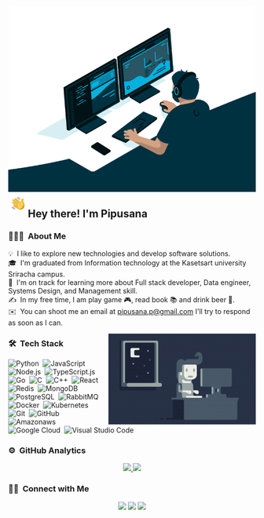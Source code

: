 <img alt="GIF" src="code.gif"/>
<img alt="Night Coding" src="HandWave.gif" width='40' align="left"/><h2>Hey there! I'm Pipusana</h2>

### 👨🏻‍💻 &nbsp;About Me

💡 &nbsp;I like to explore new technologies and develop software solutions.\
🎓 &nbsp;I'm graduated from Information technology at the Kasetsart university Sriracha campus.\
🌱 &nbsp;I'm on track for learning more about Full stack developer, Data engineer, Systems Design, and Management skill.\
✍️ &nbsp;In my free time, I am play game 🎮, read book 📚 and drink beer 🍺.\
✉️ &nbsp;You can shoot me an email at pipusana.p@gmail.com I'll try to respond as soon as I can.

<img alt="Night Coding" src="https://raw.githubusercontent.com/AVS1508/AVS1508/master/assets/Night-Coding.gif" align="right"/>

### 🛠 &nbsp;Tech Stack

![Python](https://img.shields.io/badge/-Python-05122A?style=flat&logo=python)&nbsp;
![JavaScript](https://img.shields.io/badge/-JavaScript-05122A?style=flat&logo=javascript)&nbsp;
![Node.js](https://img.shields.io/badge/-Node.js-05122A?style=flat&logo=node.js)&nbsp;
![TypeScript.js](https://img.shields.io/badge/-TypeScript.js-05122A?style=flat&logo=typescript)&nbsp;
![Go](https://img.shields.io/badge/-Go-05122A?style=flat&logo=go)&nbsp;
![C](https://img.shields.io/badge/-C-05122A?style=flat&logo=C&logoColor=A8B9CC)&nbsp;
![C++](https://img.shields.io/badge/-C++-05122A?style=flat&logo=C%2B%2B&logoColor=00599C)&nbsp;
![React](https://img.shields.io/badge/-React-05122A?style=flat&logo=react)&nbsp;
![Redis](https://img.shields.io/badge/-Redis-05122A?style=flat&logo=redis)&nbsp;
![MongoDB](https://img.shields.io/badge/-MongoDB-05122A?style=flat&logo=mongodb)&nbsp;
![PostgreSQL](https://img.shields.io/badge/-PostgreSQL-05122A?style=flat&logo=postgresql)&nbsp;
![RabbitMQ](https://img.shields.io/badge/-RabbitMQ-05122A?style=flat&logo=rabbitmq)&nbsp;
![Docker](https://img.shields.io/badge/-Docker-05122A?style=flat&logo=docker)&nbsp;
![Kubernetes](https://img.shields.io/badge/-Kubernetes-05122A?style=flat&logo=kubernetes)&nbsp;
![Git](https://img.shields.io/badge/-Git-05122A?style=flat&logo=git)&nbsp;
![GitHub](https://img.shields.io/badge/-GitHub-05122A?style=flat&logo=github)&nbsp;
![Amazonaws](https://img.shields.io/badge/-AWS-05122A?style=flat&logo=amazonaws)&nbsp;
![Google Cloud](https://img.shields.io/badge/-GoogleCloud-05122A?style=flat&logo=googlecloud)&nbsp;
![Visual Studio Code](https://img.shields.io/badge/-Visual%20Studio%20Code-05122A?style=flat&logo=visual-studio-code&logoColor=007ACC)&nbsp;


### ⚙️ &nbsp;GitHub Analytics

<p align="center">
<a href="https://github.com/pipusana/">
  <img height="120em" src="https://github-readme-stats-eight-theta.vercel.app/api?username=pipusana&show_icons=true&theme=algolia&include_all_commits=true&count_private=true"/>
  <img height="120em" src="https://github-readme-stats-eight-theta.vercel.app/api/top-langs/?username=pipusana&layout=compact&langs_count=8&theme=algolia"/>
</a>
</p>

### 🤝🏻 &nbsp;Connect with Me

<p align="center">
<a href="https://www.linkedin.com/in/pipusana-petgumpoom/"><img src="https://img.shields.io/badge/LinkedIn-0077B5?style=for-the-badge&logo=linkedin&logoColor=white"/></a>
<a href="https://www.facebook.com/jimmie.momay/"><img src="https://img.shields.io/badge/Facebook-1877F2?style=for-the-badge&logo=facebook&logoColor=white"/></a>
<a href="https://www.instagram.com/jimmiemomay"><img src="https://img.shields.io/badge/Instagram-E4405F?style=for-the-badge&logo=instagram&logoColor=white"/></a>
